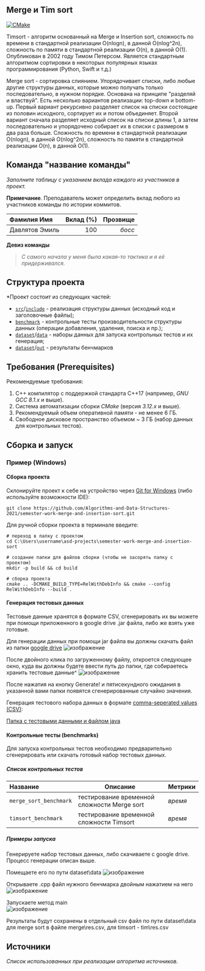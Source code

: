 ## Merge и Tim sort
[![CMake](https://github.com/Algorithms-and-Data-Structures-2021/semester-work-merge-and-insertion-sort/actions/workflows/cmake.yml/badge.svg)](https://github.com/Algorithms-and-Data-Structures-2021/semester-work-merge-and-insertion-sort/actions/workflows/cmake.yml)

Timsort - алгоритм основанный на Merge и Insertion sort, сложность по времени в стандартной реализации O(nlogn), в данной O(nlog^2n), сложность по памяти в стандартной реализации O(n), в данной O(1). Опубликован в 2002 году Тимом Петерсом. Является стандартным алгоритмом сортировки в некоторых популярных языках программирования (Python, Swift и т.д.)

Merge sort - сортировка слиянием. Упорядочивает списки, либо любые другие структуры данных, которые можно получать только последовательно, в нужном порядке. Основана на принципе "разделяй и властвуй". Есть несколько вариантов реализации: top-down и bottom-up. Первый вариант рекурсивно разделяет список на списки состоящие из половин исходного, сортирует их и потом объединяет. Второй вариант сначала разделяет исходный список на списки длины 1, а затем последовательно и упорядочено собирает их в списки с размером в два раза больше.
Сложность по времени в стандартной реализации O(nlogn), в данной O(nlog^2n), сложность по памяти в стандартной реализации O(n), в данной O(1).

## Команда "название команды"

_Заполните таблицу с указанием вклада каждого из участников в проект._

**Примечание**. Преподаватель может определить вклад любого из участников команды по истории коммитов.

| Фамилия Имя   | Вклад (%) | Прозвище              |
| :---          |   ---:    |  ---:                 |
| Давлятов Эмиль   | 100       |  _босс_               |

**Девиз команды**
> _С самого начала у меня была какая-то тактика и я её придерживался._

## Структура проекта

*Проект состоит из следующих частей:

- [`src`](src)/[`include`](include) - реализация структуры данных (исходный код и заголовочные файлы);
- [`benchmark`](benchmark) - контрольные тесты производительности структуры данных (операции добавления, удаления,
  поиска и пр.);
- [`dataset`](dataset)/[`data`](data) - наборы данных для запуска контрольных тестов и их генерация;
- [`dataset`](dataset)/[`out`](out) - результаты бенчмарков

## Требования (Prerequisites)

Рекомендуемые требования:

1. С++ компилятор c поддержкой стандарта C++17 (например, _GNU GCC 8.1.x_ и выше).
2. Система автоматизации сборки _CMake_ (версия _3.12.x_ и выше).
3. Рекомендуемый объем оперативной памяти - не менее 6 ГБ.
4. Свободное дисковое пространство объемом ~ 3 ГБ (набор данных для контрольных тестов).

## Сборка и запуск

### Пример (Windows)

#### Сборка проекта

Склонируйте проект к себе на устройство через [Git for Windows](https://gitforwindows.org/) (либо используйте
возможности IDE):

```shell
git clone https://github.com/Algorithms-and-Data-Structures-2021/semester-work-merge-and-insertion-sort.git
```

Для ручной сборки проекта в терминале введите:

```shell
# переход в папку с проектом
cd C:\Users\username\asd-projects\semester-work-merge-and-insertion-sort

# создание папки для файлов сборки (чтобы не засорять папку с проектом) 
mkdir -p build && cd build 

# сборка проекта
cmake .. -DCMAKE_BUILD_TYPE=RelWithDebInfo && cmake --config RelWithDebInfo --build . 
```

#### Генерация тестовых данных

Тестовые данные хранятся в формате CSV, сгенерировать их вы можете при помощи приложенного в google drive .jar файла, либо же взять уже готовые.

Для генерации данных при помощи jar файла вы должны скачать файл из папки [google drive](https://drive.google.com/drive/folders/1jtFTDrXv-NbN99Ckw8ZSXjIV17Jw3oIt?usp=sharing)
![изображение](https://user-images.githubusercontent.com/79557554/116746776-af726400-aa05-11eb-990e-44ab2334d060.png)


После двойного клика по загруженному файлу, откроется следующее окно, куда вы должны будете ввести путь до папки, где собираетесь хранить тестовые данные^
![изображение](https://user-images.githubusercontent.com/79557554/116747057-0b3ced00-aa06-11eb-8784-d7e5cb271985.png)


После нажатия на кнопку Generate! и пятисекундного ожидания в указанной вами папки появятся сгенерированные случайно значения.


Генерация тестового набора данных в
формате [comma-seperated values (CSV)](https://en.wikipedia.org/wiki/Comma-separated_values):

[Папка с тестовыми данными и файлом java](https://drive.google.com/drive/folders/1jtFTDrXv-NbN99Ckw8ZSXjIV17Jw3oIt?usp=sharing)

#### Контрольные тесты (benchmarks)


Для запуска контрольных тестов необходимо предварительно сгенерировать или скачать готовый набор тестовых данных.

##### Список контрольных тестов

| Название                  | Описание                                | Метрики         |
| :---                      | ---                                     | :---            |
| `merge_sort_benchmark`           | тестирование временной сложности Merge sort | _время_         |
| `timsort_benchmark`           | тестирование временной сложности Timsort    | _время_         |

##### Примеры запуска

Генерируете набор тестовых данных, либо скачиваете с google drive. Процесс генерации описан выше.

Помещаете его по пути dataset\data
![изображение](https://user-images.githubusercontent.com/79557554/119262762-176f3100-bbe5-11eb-9f40-b753bfb6eb7d.png)


Открываете .cpp файл нужного бенчмарка двойным нажатием на него
![изображение](https://user-images.githubusercontent.com/79557554/119262722-e858bf80-bbe4-11eb-8a0c-86c79889d7ab.png)

Запускаете метод main\
![изображение](https://user-images.githubusercontent.com/79557554/119262779-29e96a80-bbe5-11eb-8c09-427cfc0b9fad.png)

Результаты будут сохранены в отдельный csv файл по пути dataset\data для merge sort в файле merge\res.csv, для timsort - tim\res.csv


## Источники

_Список использованных при реализации алгоритма источников._

